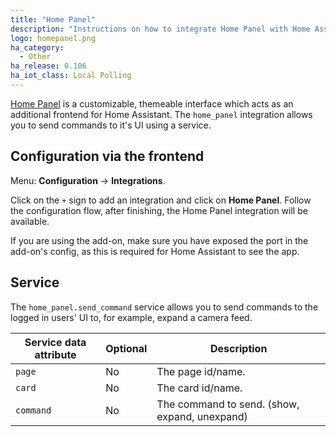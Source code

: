 ```yaml
---
title: "Home Panel"
description: "Instructions on how to integrate Home Panel with Home Assistant."
logo: homepanel.png
ha_category:
  - Other
ha_release: 0.106
ha_iot_class: Local Polling
---
```


[Home Panel](https://timmo.dev/home-panel/) is a customizable, themeable
interface which acts as an additional frontend for Home Assistant. The
`home_panel` integration allows you to send commands to it's UI using a service.

## Configuration via the frontend

Menu: **Configuration** -> **Integrations**.

Click on the `+` sign to add an integration and click on **Home Panel**.
Follow the configuration flow, after finishing, the Home Panel
integration will be available.

If you are using the add-on, make sure you have exposed the port in the
add-on's config, as this is required for Home Assistant to see the app.

## Service

The `home_panel.send_command` service allows you to send commands to the
logged in users' UI to, for example, expand a camera feed.

| Service data attribute | Optional | Description                                   |
| ---------------------- | -------- | --------------------------------------------- |
| `page`                 | No       | The page id/name.                             |
| `card`                 | No       | The card id/name.                             |
| `command`              | No       | The command to send. (show, expand, unexpand) |
